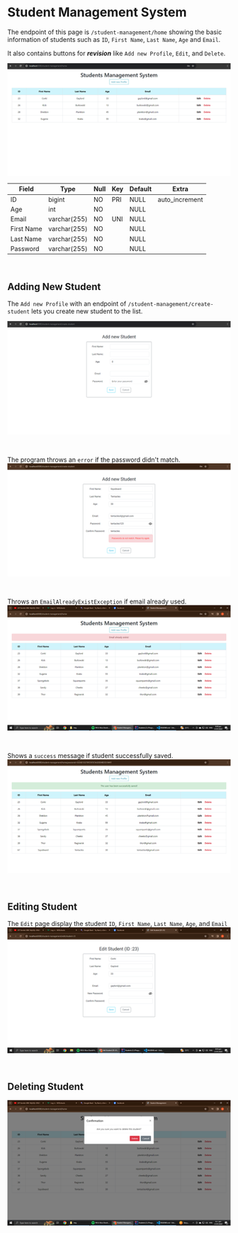 # Student Management System

The endpoint of this page is `/student-management/home` showing the
basic information of students such as `ID`,  `First Name`, `Last Name`, `Age` and `Email`.

It also contains buttons for ***revision*** like `Add new Profile`, `Edit`, and `Delete`.

![Main Page](/documentation//img/Main.png)

| Field      | Type         | Null | Key | Default | Extra          |
|------------|--------------|------|-----|---------|----------------|
| ID         | bigint       | NO   | PRI | NULL    | auto_increment |
| Age        | int          | NO   |     | NULL    |                |
| Email      | varchar(255) | NO   | UNI | NULL    |                |
| First Name | varchar(255) | NO   |     | NULL    |                |
| Last Name  | varchar(255) | NO   |     | NULL    |                |
| Password   | varchar(255) | NO   |     | NULL    |                |

$~$
## Adding New Student

The `Add new Profile` with an endpoint of `/student-management/create-student` lets you create new student to the list.

![Alt text](documentation/img/Create.png)

$~$

The program throws an `error` if the password didn't match.
![Alt text](documentation/img/PasswordError.png)

$~$

Throws an `EmailAlreadyExistException` if email already used.
![Alt text](documentation/img/EmailError.png)

$~$

Shows a `success` message if student successfully saved.
![Alt text](documentation/img/StudentAdded.png)

$~$
## Editing Student

The `Edit` page display the student `ID`, `First Name`, `Last Name`, `Age`, and `Email`
![Alt text](documentation/img/Edit.png)

$~$
## Deleting Student

![Alt text](documentation/img/DeleteConfirmation.png)